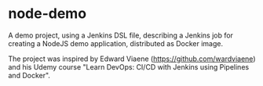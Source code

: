 # node-demo

A demo project, using a Jenkins DSL file, describing a Jenkins job for creating a NodeJS demo application, distributed as Docker image.

The project was inspired by Edward Viaene (https://github.com/wardviaene) and his Udemy course "Learn DevOps: CI/CD with Jenkins using Pipelines and Docker".
